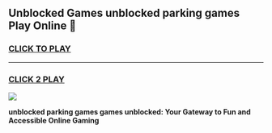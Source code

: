 
## Unblocked Games unblocked parking games Play Online 👋
<h3>
<a href="https://news.freeplayer.one?title=unblocked_parking_games&ref=17F">CLICK TO PLAY</a></h3>
<hr>

<h3>
<a href="https://news.freeplayer.one?title=unblocked_parking_games&ref=17F">CLICK 2 PLAY</a>
  
</h3>

<a href="https://news.freeplayer.one?title=unblocked_parking_games&ref=17F/"><img src="https://clearcache.store/games.png"></a>


**unblocked parking games games unblocked: Your Gateway to Fun and Accessible Online Gaming**
